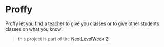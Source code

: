 # Proffy

Proffy let you find a teacher to give you classes or to give other students classes on what you know!

> this project is part of the [NextLevelWeek 2](https://nextlevelweek.com/)!
